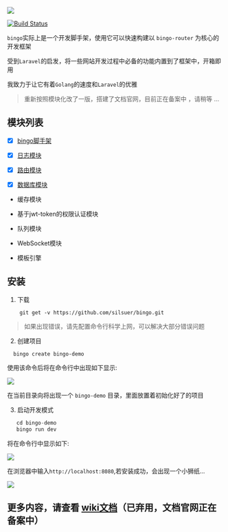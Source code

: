 ![](http://qiniu-cdn.zhiguanapp.com/629bfc026fdad3244dea2161ebb7e62f)

[![Build Status](https://travis-ci.org/silsuer/bingo.svg?branch=master)](https://travis-ci.org/silsuer/bingo)

`bingo`实际上是一个开发脚手架，使用它可以快速构建以 `bingo-router` 为核心的开发框架

受到`Laravel`的启发，将一些网站开发过程中必备的功能内置到了框架中，开箱即用

我致力于让它有着`Golang`的速度和`Laravel`的优雅

>  重新按照模块化改了一版，搭建了文档官网，目前正在备案中 ，请稍等 ...

## 模块列表

 - [x] [bingo脚手架](https://github.com/silsuer/bingo)

 - [x] [日志模块](https://github.com/silsuer/bingo-log)

 - [x] [路由模块](https://github.com/silsuer/bingo-router)

 - [x] [数据库模块](https://github.com/silsuer/bingo-orm)

 - 缓存模块
 
 - 基于jwt-token的权限认证模块

 - 队列模块

 - WebSocket模块
 
 - 模板引擎


## 安装

1. 下载

  ```shell
      git get -v https://github.com/silsuer/bingo.git
  ```

  > 如果出现错误，请先配置命令行科学上网，可以解决大部分错误问题

2. 创建项目

  ```
    bingo create bingo-demo
  ```

  使用该命令后将在命令行中出现如下显示:

  ![](http://qiniu-cdn.zhiguanapp.com/24a006d2c7f2f52d9a345e4c2454cd7b)

  在当前目录向将出现一个 `bingo-demo` 目录，里面放置着初始化好了的项目

3. 启动开发模式

  ```go
     cd bingo-demo
     bingo run dev
  ```

  将在命令行中显示如下:

  ![](http://qiniu-cdn.zhiguanapp.com/ca12fa181c4d494640a72055a7af4cf4)

  在浏览器中输入`http://localhost:8080`,若安装成功，会出现一个小狮纸...

  ![](http://qiniu-cdn.zhiguanapp.com/a076a9134a5294317c3889506c667345)

## 更多内容，请查看 [wiki文档](https://github.com/silsuer/bingo/wiki)（已弃用，文档官网正在备案中）

